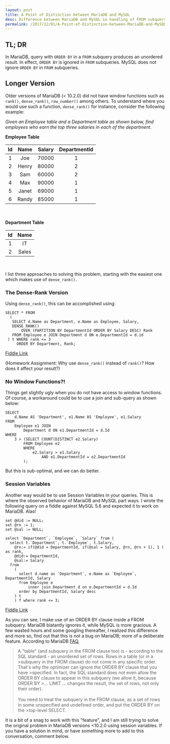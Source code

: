 ```yaml
---
layout: post
title: A Point of Distinction between MariaDB and MySQL
desc: Difference between MariaDB and MySQL in handling of FROM subquery
permalink: /2017/12/01/A-Point-of-Distinction-between-MariaDB-and-MySQL/
---
```


## TL; DR
In MariaDB, query with `ORDER BY` in a `FROM` subquery produces an unordered result. In effect, `ORDER BY` is ignored in `FROM` subqueries. MySQL does not ignore `ORDER BY` in `FROM` subqueries.

<!--break-->
## Longer Version
Older versions of MariaDB (< 10.2.0) did not have window functions such as `rank()`, `dense_rank()`, `row_number()` among others. To understand where you would use such a function, `dense_rank()` for instance, consider the following example:

*Given an Employee table and a Department table as shown below, find employees who earn the top three salaries in each of the department.*

**Employee Table**

Id   | Name    | Salary   | DepartmentId 
:--: | :-----: | :------: | :------------:
 1   | Joe     | 70000    | 1            
 2   | Henry   | 80000    | 2            
 3   | Sam     | 60000    | 2            
 4   | Max     | 90000    | 1            
 5   | Janet   | 69000    | 1            
 6   | Randy   | 85000    | 1              

                                                                                  
<br /> <br />
**Department Table**

 Id  | Name       |
:--: | :--------: |
 1   | IT         |
 2   | Sales      |  

<br />

I list three approaches to solving this problem, starting with the easiest one which makes use of `dense_rank()`.



### The Dense-Rank Version
Using `dense_rank()`, this can be accomplished using:
```
SELECT * FROM 
  (
   SELECT d.Name as Department, e.Name as Employee, Salary,
   DENSE_RANK() 
       OVER (PARTITION BY DepartmentId ORDER BY Salary DESC) Rank
   FROM Employee e JOIN Department d ON e.DepartmentId = d.id
 ) t WHERE rank <= 3
     ORDER BY Department, Rank;
```
[Fiddle Link](http://dbfiddle.uk/?rdbms=mariadb_10.2&fiddle=cc9082f8d09b48dc7f374456ef817a73)


(Homework Assignment: Why use `dense_rank()` instead of `rank()`? How does it affect your result?)



### No Window Functions?!
Things get slightly ugly when you do not have access to window functions. Of course, a workaround could be to use a join and sub-query as shown below:
```
SELECT
    d.Name AS 'Department', e1.Name AS 'Employee', e1.Salary
FROM
    Employee e1 JOIN
        Department d ON e1.DepartmentId = d.Id
WHERE
    3 > (SELECT COUNT(DISTINCT e2.Salary)
        FROM Employee e2
        WHERE
            e2.Salary > e1.Salary
                AND e1.DepartmentId = e2.DepartmentId
        );
```
	
But this is sub-optimal, and we can do better. 


### Session Variables
Another way would be to use Session Variables in your queries. This is where the observed behavior of MariaDB and MySQL part ways. I wrote the following query on a fiddle against MySQL 5.6 and expected it to work on MariaDB. Alas!
```
set @did := NULL;
set @rn := 1;
set @sal := NULL;

select `Department`, `Employee`, `Salary` from (
  select t.`Department`, t.`Employee`, t.Salary,
	@rn:= if(@did = DepartmentId, if(@sal = Salary, @rn, @rn + 1), 1 ) as rank,
	@did:= DepartmentId,
	@sal:= Salary
  from 
	(
	  select d.name as `Department`, e.Name as `Employee`, DepartmentId, Salary 
	  from Employee e 
		  inner join Department d on e.DepartmentId = d.Id 
	  order by DepartmentId, Salary desc
	) t
	) f where rank <= 3;
```
[Fiddle Link](http://sqlfiddle.com/#!9/627639/697)



As you can see, I make use of an ORDER BY clause inside a FROM subquery. MariaDB blatantly ignores it, while MySQL is more gracious. A few wasted hours and some googling thereafter, I realized this difference and more so, find out that this is not a bug on MariaDB; more of a deliberate feature. According to MariaDB [FAQ](https://mariadb.com/kb/en/library/why-is-order-by-in-a-from-subquery-ignored/),

>A "table" (and subquery in the FROM clause too) is - according to the SQL standard - an unordered set of rows. Rows in a table (or in a >subquery in the FROM clause) do not come in any specific order. That's why the optimizer can ignore the ORDER BY clause that you have >specified. In fact, the SQL standard does not even allow the ORDER BY clause to appear in this subquery (we allow it, because ORDER BY >... LIMIT ... changes the result, the set of rows, not only their order). <br /> <br />You need to treat the subquery in the FROM clause, as a set of rows in some unspecified and undefined order, and put the ORDER BY on the >top-level SELECT.


It is a bit of a snag to work with this "feature", and I am still trying to solve the original problem in MariaDB versions <10.2.0 using session variables. If you have a solution in mind, or have something more to add to this conversation, comment below.
